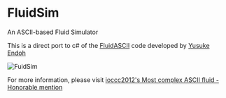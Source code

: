 # FluidSim
An ASCII-based Fluid Simulator

This is a direct port to c# of the [FluidASCII](https://github.com/LeoColomb/FluidASCII) code developed by [Yusuke Endoh](https://www.youtube.com/channel/UCA6e5L-LSh585AlzmO8WBVg)

![FuidSim](https://xfx.net/stackoverflow/FluidSim/FluidSim01.png)

For more information, please visit [ioccc2012's Most complex ASCII fluid - Honorable mention](https://www.ioccc.org/2012/endoh1/hint.html)
